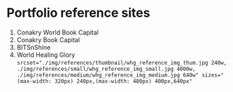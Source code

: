 # Portfolio reference sites
1. Conakry World Book Capital
2. Conakry Book Capital
3. BITSnShine
4. World Healing Glory
`srcset="./img/references/thumbnail/whg_reference_img_thum.jpg 240w, ./img/references/small/whg_reference_img_small.jpg 4000w, ./img/references/medium/whg_reference_img_medium.jpg 640w" sizes="(max-width: 320px) 240px,(max-width: 480px) 400px,640px"`